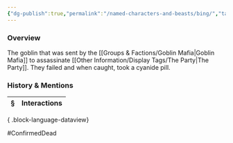 ```yaml
---
{"dg-publish":true,"permalink":"/named-characters-and-beasts/bing/","tags":["NPC"],"updated":"2025-06-10T19:10:58.096+01:00"}
---
```



### Overview
The goblin that was sent by the [[Groups & Factions/Goblin Mafia\|Goblin Mafia]] to assassinate [[Other Information/Display Tags/The Party\|The Party]]. They failed and when caught, took a cyanide pill. 

### History & Mentions
| § | Interactions |
| - | ------------ |

{ .block-language-dataview}

#ConfirmedDead